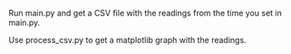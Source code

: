 Run main.py and get a CSV file with the readings from the time you set in main.py.

Use process_csv.py to get a matplotlib graph with the readings.
